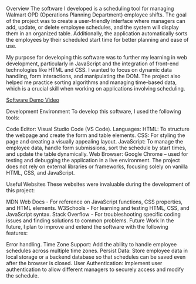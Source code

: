 Overview
The software I developed is a scheduling tool for managing Walmart OPD (Operations Planning Department) employee shifts. The goal of the project was to create a user-friendly interface where managers can add, update, or delete employee schedules, and the system will display them in an organized table. Additionally, the application automatically sorts the employees by their scheduled start time for better planning and ease of use.

My purpose for developing this software was to further my learning in web development, particularly in JavaScript and the integration of front-end technologies like HTML and CSS. I wanted to focus on dynamic data handling, form interactions, and manipulating the DOM. The project also helped me practice sorting algorithms and managing time-based data, which is a crucial skill when working on applications involving scheduling.

[Software Demo Video](http://youtube.link.goes.here)

Development Environment
To develop this software, I used the following tools:

Code Editor: Visual Studio Code (VS Code).
Languages:
HTML: To structure the webpage and create the form and table elements.
CSS: For styling the page and creating a visually appealing layout.
JavaScript: To manage the employee data, handle form submissions, sort the schedule by start times, and update the table dynamically.
Web Browser: Google Chrome – used for testing and debugging the application in a live environment.
The project does not rely on external libraries or frameworks, focusing solely on vanilla HTML, CSS, and JavaScript.

Useful Websites
These websites were invaluable during the development of this project:

MDN Web Docs - For reference on JavaScript functions, CSS properties, and HTML elements.
W3Schools - For learning and testing HTML, CSS, and JavaScript syntax.
Stack Overflow - For troubleshooting specific coding issues and finding solutions to common problems.
Future Work
In the future, I plan to improve and extend the software with the following features:

Error handling.
Time Zone Support: Add the ability to handle employee schedules across multiple time zones.
Persist Data: Store employee data in local storage or a backend database so that schedules can be saved even after the browser is closed.
User Authentication: Implement user authentication to allow different managers to securely access and modify the schedule.
